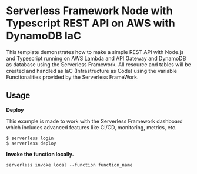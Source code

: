 # Serverless Framework Node with Typescript REST API on AWS with DynamoDB IaC

This template demonstrates how to make a simple REST API with Node.js and Typescript running on AWS Lambda and API Gateway and DynamoDB as database using the Serverless Framework. All resource and tables will be created and handled as IaC (Infrastructure as Code) using the variable Functionalities provided by the Serverless FrameWork.

## Usage

**Deploy**

This example is made to work with the Serverless Framework dashboard which includes advanced features like CI/CD, monitoring, metrics, etc.

```
$ serverless login
$ serverless deploy
```

**Invoke the function locally.**

```
serverless invoke local --function function_name
```
